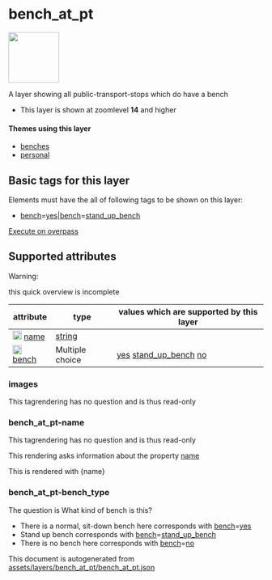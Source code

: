 

 bench_at_pt 
=============



<img src='https://mapcomplete.osm.be/./assets/themes/benches/bench_public_transport.svg' height="100px"> 

A layer showing all public-transport-stops which do have a bench






  - This layer is shown at zoomlevel **14** and higher




#### Themes using this layer 





  - [benches](https://mapcomplete.osm.be/benches)
  - [personal](https://mapcomplete.osm.be/personal)




 Basic tags for this layer 
---------------------------



Elements must have the all of following tags to be shown on this layer:



  - <a href='https://wiki.openstreetmap.org/wiki/Key:bench' target='_blank'>bench</a>=<a href='https://wiki.openstreetmap.org/wiki/Tag:bench%3Dyes' target='_blank'>yes</a>|<a href='https://wiki.openstreetmap.org/wiki/Key:bench' target='_blank'>bench</a>=<a href='https://wiki.openstreetmap.org/wiki/Tag:bench%3Dstand_up_bench' target='_blank'>stand_up_bench</a>


[Execute on overpass](http://overpass-turbo.eu/?Q=%5Bout%3Ajson%5D%5Btimeout%3A90%5D%3B(%20%20%20%20nwr%5B%22bench%22%3D%22yes%22%5D(%7B%7Bbbox%7D%7D)%3B%0A%20%20%20%20nwr%5B%22bench%22%3D%22stand_up_bench%22%5D(%7B%7Bbbox%7D%7D)%3B%0A)%3Bout%20body%3B%3E%3Bout%20skel%20qt%3B)



 Supported attributes 
----------------------



Warning: 

this quick overview is incomplete



attribute | type | values which are supported by this layer
----------- | ------ | ------------------------------------------
[<img src='https://mapcomplete.osm.be/assets/svg/statistics.svg' height='18px'>](https://taginfo.openstreetmap.org/keys/name#values) [name](https://wiki.openstreetmap.org/wiki/Key:name) | [string](../SpecialInputElements.md#string) | 
[<img src='https://mapcomplete.osm.be/assets/svg/statistics.svg' height='18px'>](https://taginfo.openstreetmap.org/keys/bench#values) [bench](https://wiki.openstreetmap.org/wiki/Key:bench) | Multiple choice | [yes](https://wiki.openstreetmap.org/wiki/Tag:bench%3Dyes) [stand_up_bench](https://wiki.openstreetmap.org/wiki/Tag:bench%3Dstand_up_bench) [no](https://wiki.openstreetmap.org/wiki/Tag:bench%3Dno)




### images 



This tagrendering has no question and is thus read-only





### bench_at_pt-name 



This tagrendering has no question and is thus read-only

This rendering asks information about the property  [name](https://wiki.openstreetmap.org/wiki/Key:name) 

This is rendered with {name}





### bench_at_pt-bench_type 



The question is  What kind of bench is this?





  - There is a normal, sit-down bench here corresponds with <a href='https://wiki.openstreetmap.org/wiki/Key:bench' target='_blank'>bench</a>=<a href='https://wiki.openstreetmap.org/wiki/Tag:bench%3Dyes' target='_blank'>yes</a>
  - Stand up bench corresponds with <a href='https://wiki.openstreetmap.org/wiki/Key:bench' target='_blank'>bench</a>=<a href='https://wiki.openstreetmap.org/wiki/Tag:bench%3Dstand_up_bench' target='_blank'>stand_up_bench</a>
  - There is no bench here corresponds with <a href='https://wiki.openstreetmap.org/wiki/Key:bench' target='_blank'>bench</a>=<a href='https://wiki.openstreetmap.org/wiki/Tag:bench%3Dno' target='_blank'>no</a>
 

This document is autogenerated from [assets/layers/bench_at_pt/bench_at_pt.json](https://github.com/pietervdvn/MapComplete/blob/develop/assets/layers/bench_at_pt/bench_at_pt.json)